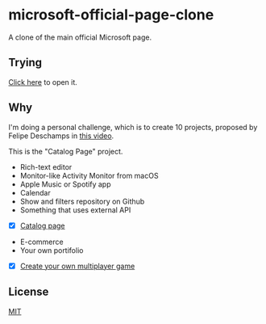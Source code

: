 # microsoft-official-page-clone
A clone of the main official Microsoft page.

## Trying
[Click here](https://gustavonovaes.github.io/microsoft-official-page-clone/) to open it.


## Why
I'm doing a personal challenge, which is to create 10 projects, proposed by Felipe Deschamps in [this video](https://www.youtube.com/watch?v=fYR9L2ZmodM).

This is the "Catalog Page" project.

- Rich-text editor
- Monitor-like Activity Monitor from macOS
- Apple Music or Spotify app
- Calendar
- Show and filters repository on Github
- Something that uses external API
- [x] [Catalog page](https://github.com/gustavonovaes/microsoft-official-page-clone)
- E-commerce
- Your own portifolio
- [x] [Create your own multiplayer game](https://github.com/gustavonovaes/multiplayer-game-php-swoole-websocket)



## License
[MIT](https://choosealicense.com/licenses/mit/)
